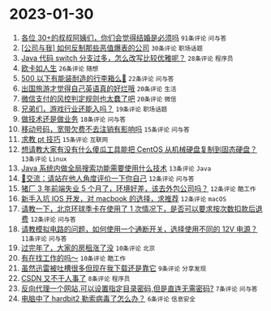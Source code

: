 # 2023-01-30

1. [各位 30+的叔叔阿姨们，你们会觉得结婚是必须吗](https://www.v2ex.com/t/911512) `91条评论` `问与答`
1. [[公司与我] 如何反制那些恶值爆表的公司](https://www.v2ex.com/t/911541) `30条评论` `职场话题`
1. [Java 代码 switch 分支过多，怎么改写比较优雅呢？](https://www.v2ex.com/t/911506) `28条评论` `程序员`
1. [欧卡如人生](https://www.v2ex.com/t/911497) `26条评论` `随想`
1. [500 以下有能装耐造的行李箱么🥹](https://www.v2ex.com/t/911502) `22条评论` `问与答`
1. [出国旅游才觉得自己英语真的好烂哦](https://www.v2ex.com/t/911542) `20条评论` `生活`
1. [微信支付的风控判定规则也太蠢了吧](https://www.v2ex.com/t/911517) `20条评论` `微信`
1. [兄弟们，游戏行业还能入吗？](https://www.v2ex.com/t/911492) `19条评论` `职场话题`
1. [做技术还是做业务](https://www.v2ex.com/t/911505) `18条评论` `问与答`
1. [移动号码，宽带欠费不去注销有影响吗](https://www.v2ex.com/t/911522) `15条评论` `问与答`
1. [求教 pt 技巧](https://www.v2ex.com/t/911493) `15条评论` `互联网`
1. [想请教大家有没有什么傻瓜工具能把 CentOS 从机械硬盘复制到固态硬盘？](https://www.v2ex.com/t/911530) `13条评论` `Linux`
1. [Java 系统内做全局搜索功能需要使用什么技术](https://www.v2ex.com/t/911509) `13条评论` `Java`
1. [🦒交流：请站在他人角度评价一下你自己](https://www.v2ex.com/t/911546) `12条评论` `问与答`
1. [猪厂 3 年前端失业 5 个月了，环境好差，该去外包公司吗？](https://www.v2ex.com/t/911543) `12条评论` `酷工作`
1. [新手入坑 IOS 开发，对 macbook 的选择，求推荐](https://www.v2ex.com/t/911540) `12条评论` `macOS`
1. [请教一下，北京环球季卡在使用了 1 次情况下，是否可以要求按次数扣款后退费](https://www.v2ex.com/t/911529) `12条评论` `问与答`
1. [请教模拟电路的问题，如何使用一个通断开关，选择使用不同的 12V 电源？](https://www.v2ex.com/t/911516) `11条评论` `问与答`
1. [过完年了，大家的房租涨了没](https://www.v2ex.com/t/911520) `10条评论` `北京`
1. [有在找工作的吗～](https://www.v2ex.com/t/911491) `10条评论` `酷工作`
1. [虽然迅雷被吐槽很多但现在我下载还是靠它](https://www.v2ex.com/t/911562) `9条评论` `分享发现`
1. [CSDN 又不干人事了](https://www.v2ex.com/t/911582) `8条评论` `程序员`
1. [反向代理一个网站,可以设置指定目录密码,但是直连无需密码?](https://www.v2ex.com/t/911504) `7条评论` `问与答`
1. [电脑中了 hardbit2 勒索病毒了怎么办？](https://www.v2ex.com/t/911534) `6条评论` `信息安全`
